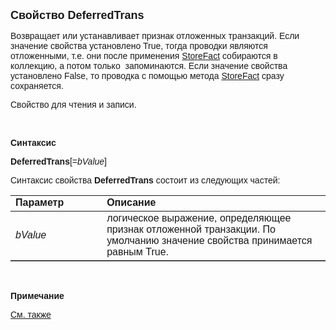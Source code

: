 ﻿<html>
<head>
<title>DeferredTrans</title>
</head>

<body>

<p><font size="4" face="Arial"><strong>Свойство DeferredTrans</strong></font></p>

<p><font face="Arial">Возвращает или устанавливает признак отложенных 
транзакций. Если значение свойства установлено True, тогда проводки являются 
отложенными, т.е. они после применения <a href="../../ASDOC/StoreFact.html">
StoreFact</a> собираются в коллекцию, а потом только&nbsp; запоминаются. Если 
значение свойства установлено False, то проводка с помощью метода <a href="../../ASDOC/StoreFact.html">
StoreFact</a> сразу сохраняется. </font></p>

<p><font face="Arial">Свойство для чтения и записи.</font></p>

<p class="label">&nbsp;</p>

<p class="label"><font face="Arial"><b>Синтаксис</b></font></p>

<p><font face="Arial"><strong>DeferredTrans</strong>[=<em>bValue</em>]</font></p>

<p><font face="Arial">Синтаксис свойства <strong>DeferredTrans</strong>
состоит из следующих частей:</font></p>

<table border="1" cellPadding="5" cols="2" frame="below" rules="rows">
<TBODY>
  <tr vAlign="top">
    <td class="label" width="29%"><font face="Arial"><b>Параметр</b></font></td>
    <td class="label" width="71%"><font face="Arial"><strong>Описание</strong></font></td>
  </tr>
  <tr>
    <td width="29%"><font face="Arial"><em>bValue</em></font></td>
    <td width="71%"><font face="Arial">логическое выражение, 
	определяющее признак отложенной транзакции. По умолчанию значение свойства 
	принимается равным True.</font></td>
  </tr>
</table>

<p class="label">&nbsp;</p>

<p class="label"><b><font face="Arial">Примечание</font></b></p>

<p class="label"><a href="../../../functions.html"><font face="Arial">
См. также</font></a></p>
</body>
</html>
